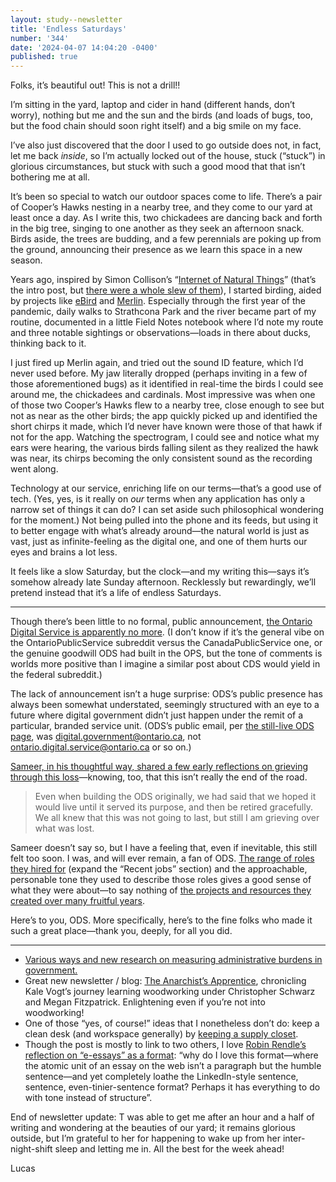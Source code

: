 ```yaml
---
layout: study--newsletter
title: 'Endless Saturdays'
number: '344'
date: '2024-04-07 14:04:20 -0400'
published: true
---
```


Folks, it’s beautiful out! This is not a drill!!

I’m sitting in the yard, laptop and cider in hand (different hands, don’t worry), nothing but me and the sun and the birds (and loads of bugs, too, but the food chain should soon right itself) and a big smile on my face.

I’ve also just discovered that the door I used to go outside does not, in fact, let me back _inside_, so I’m actually locked out of the house, stuck (“stuck”) in glorious circumstances, but stuck with such a good mood that that isn’t bothering me at all.

It’s been so special to watch our outdoor spaces come to life. There’s a pair of Cooper’s Hawks nesting in a nearby tree, and they come to our yard at least once a day. As I write this, two chickadees are dancing back and forth in the big tree, singing to one another as they seek an afternoon snack. Birds aside, the trees are budding, and a few perennials are poking up from the ground, announcing their presence as we learn this space in a new season.

Years ago, inspired by Simon Collison’s “[Internet of Natural Things](https://colly.com/articles/internet-of-natural-things)” (that’s the intro post, but [there were a whole slew of them](https://colly.com/articles/tag:internet%20of%20natural%20things)), I started birding, aided by projects like [eBird](https://ebird.org/home) and [Merlin](https://merlin.allaboutbirds.org/). Especially through the first year of the pandemic, daily walks to Strathcona Park and the river became part of my routine, documented in a little Field Notes notebook where I’d note my route and three notable sightings or observations—loads in there about ducks, thinking back to it. 

I just fired up Merlin again, and tried out the sound ID feature, which I’d never used before. My jaw literally dropped (perhaps inviting in a few of those aforementioned bugs) as it identified in real-time the birds I could see around me, the chickadees and cardinals. Most impressive was when one of those two Cooper’s Hawks flew to a nearby tree, close enough to see but not as near as the other birds; the app quickly picked up and identified the short chirps it made, which I’d never have known were those of that hawk if not for the app. Watching the spectrogram, I could see and notice what my ears were hearing, the various birds falling silent as they realized the hawk was near, its chirps becoming the only consistent sound as the recording went along.

Technology at our service, enriching life on our terms—that’s a good use of tech. (Yes, yes, is it really on _our_ terms when any application has only a narrow set of things it can do? I can set aside such philosophical wondering for the moment.) Not being pulled into the phone and its feeds, but using it to better engage with what’s already around—the natural world is just as vast, just as infinite-feeling as the digital one, and one of them hurts our eyes and brains a lot less.

It feels like a slow Saturday, but the clock—and my writing this—says it’s somehow already late Sunday afternoon. Recklessly but rewardingly, we’ll pretend instead that it’s a life of endless Saturdays.

***

Though there’s been little to no formal, public announcement, [the Ontario Digital Service is apparently no more](https://www.reddit.com/r/OntarioPublicService/comments/1boev99/ontario_digital_service_is_officially_dead/). (I don’t know if it’s the general vibe on the OntarioPublicService subreddit versus the CanadaPublicService one, or the genuine goodwill ODS had built in the OPS, but the tone of comments is worlds more positive than I imagine a similar post about CDS would yield in the federal subreddit.)
  
The lack of announcement isn’t a huge surprise: ODS’s public presence has always been somewhat understated, seemingly structured with an eye to a future where digital government didn’t just happen under the remit of a particular, branded service unit. (ODS’s public email, per [the still-live ODS page](https://www.ontario.ca/page/ontario-digital-service), was digital.government@ontario.ca, not ontario.digital.service@ontario.ca or so on.)

[Sameer, in his thoughtful way, shared a few early reflections on grieving through this loss](https://www.inthemargins.ca/dissolution-of-ods)—knowing, too, that this isn’t really the end of the road.

  > Even when building the ODS originally, we had said that we hoped it would live until it served its purpose, and then be retired gracefully. We all knew that this was not going to last, but still I am grieving over what was lost.

Sameer doesn’t say so, but I have a feeling that, even if inevitable, this still felt too soon. I was, and will ever remain, a fan of ODS. [The range of roles they hired for](https://web.archive.org/web/20240407191717/https://www.ontario.ca/page/jobs-ontario-digital-service) (expand the “Recent jobs” section) and the approachable, personable tone they used to describe those roles gives a good sense of what they were about—to say nothing of [the projects and resources they created over many fruitful years](https://web.archive.org/web/20240407191838/https://www.ontario.ca/page/ontario-digital-service).

Here’s to you, ODS. More specifically, here’s to the fine folks who made it such a great place—thank you, deeply, for all you did.

***

- [Various ways and new research on measuring administrative burdens in government.](https://donmoynihan.substack.com/p/counting-the-time-tax)
- Great new newsletter / blog: [The Anarchist’s Apprentice](https://theanarchistsapprentice.substack.com/about), chronicling Kale Vogt’s journey learning woodworking under Christopher Schwarz and Megan Fitzpatrick. Enlightening even if you’re not into woodworking!
- One of those “yes, of course!” ideas that I nonetheless don’t do: keep a clean desk (and workspace generally) by [keeping a supply closet](https://www.neverstopbuilding.com/notebook/2018/8/3/keep-a-supply-closet).
- Though the post is mostly to link to two others, I love [Robin Rendle’s reflection on “e-essays” as a format](https://robinrendle.com/notes/e-essays/): “why do I love this format—where the atomic unit of an essay on the web isn’t a paragraph but the humble sentence—and yet completely loathe the LinkedIn-style sentence, sentence, even-tinier-sentence format? Perhaps it has everything to do with tone instead of structure”.

End of newsletter update: T was able to get me after an hour and a half of writing and wondering at the beauties of our yard; it remains glorious outside, but I’m grateful to her for happening to wake up from her inter-night-shift sleep and letting me in. All the best for the week ahead!

Lucas